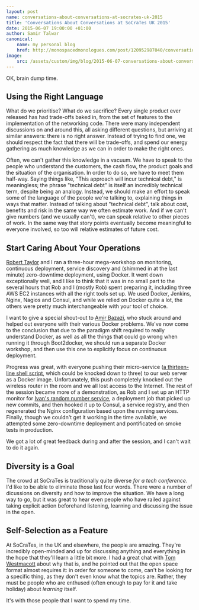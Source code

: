 ```yaml
---
layout: post
name: conversations-about-conversations-at-socrates-uk-2015
title: 'Conversations About Conversations at SoCraTes UK 2015'
date: 2015-06-07 19:00:00 +01:00
author: Samir Talwar
canonical:
    name: my personal blog
    href: http://monospacedmonologues.com/post/120952987040/conversations-about-conversations-at-socrates-uk
image:
    src: /assets/custom/img/blog/2015-06-07-conversations-about-conversations-at-socrates-uk-2015/socrates-uk.png
---
```


OK, brain dump time.

## Using the Right Language

What do we prioritise? What do we sacrifice? Every single product ever released has had trade-offs baked in, from the set of features to the implementation of the networking code. There were many independent discussions on and around this, all asking different questions, but arriving at similar answers: there is no right answer. Instead of trying to find one, we should respect the fact that there will be trade-offs, and spend our energy gathering as much knowledge as we can in order to make the right ones.

Often, we can't gather this knowledge in a vacuum. We have to speak to the people who understand the customers, the cash flow, the product goals and the situation of the organisation. In order to do so, we have to meet them half-way. Saying things like, "This approach will incur technical debt," is meaningless; the phrase "technical debt" is itself an incredibly technical term, despite being an analogy. Instead, we should make an effort to speak some of the language of the people we're talking to, explaining things in ways that matter. Instead of talking about "technical debt", talk about cost, benefits and risk in the same way we often estimate work. And if we can't give numbers (and we usually can't), we can speak relative to other pieces of work. In the same way that story points eventually become meaningful to everyone involved, so too will relative estimates of future cost.

## Start Caring About Your Operations

[Robert Taylor](https://twitter.com/roberttaylor426) and I ran a three-hour mega-workshop on monitoring, continuous deployment, service discovery and (shimmed in at the last minute) zero-downtime deployment, using Docker. It went down exceptionally well, and I like to think that it was in no small part to the several hours that Rob and I (mostly Rob) spent preparing it, including three AWS EC2 instances with all the right tools set up. We used Docker, Jenkins, Nginx, Nagios and Consul, and while we relied on Docker quite a lot, the others were pretty much interchangeable with your tool of choice.

I want to give a special shout-out to [Amir Bazazi](https://twitter.com/amirbazazi), who stuck around and helped out everyone with their various Docker problems. We've now come to the conclusion that due to the paradigm shift required to really understand Docker, as well as all the things that could go wrong when running it through Boot2docker, we should run a separate Docker workshop, and then use this one to explicitly focus on continuous deployment.

Progress was great, with everyone pushing their micro-service ([a thirteen-line shell script](https://github.com/SamirTalwar/the-tiniest-service), which could be knocked down to three) to our web server as a Docker image. Unfortunately, this push completely knocked out the wireless router in the room and we all lost access to the Internet. The rest of the session became more of a demonstration, as Rob and I set up an HTTP monitor for [Ivan's random number service](https://github.com/ivanmoore/random_number), a deployment job that picked up new commits, and then hooked it up to Consul, a service registry, and then regenerated the Nginx configuration based upon the running services. Finally, though we couldn't get it working in the time available, we attempted some zero-downtime deployment and pontificated on smoke tests in production.

We got a lot of great feedback during and after the session, and I can't wait to do it again.

## Diversity is a Goal

The crowd at SoCraTes is traditionally quite diverse *for a tech conference*. I'd like to be able to eliminate those last four words. There were a number of dicussions on diversity and how to improve the situation. We have a long way to go, but it was great to hear even people who have railed against taking explicit action beforehand listening, learning and discussing the issue in the open.

## Self-Selection as a Feature

At SoCraTes, in the UK and elsewhere, the people are amazing. They're incredibly open-minded and up for discussing anything and everything in the hope that they'll learn a little bit more. I had a great chat with [Tom Westmacott](https://twitter.com/twestmacott) about why that is, and he pointed out that the open space format almost requires it: in order for someone to come, can't be looking for a specific thing, as they don't even know what the topics are. Rather, they must be people who are enthused (often enough to pay for it and take holiday) about *learning* itself.

It's with those people that I want to spend my time.
